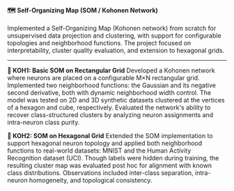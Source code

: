 #### 🗺️ Self-Organizing Map (SOM / Kohonen Network)
Implemented a Self-Organizing Map (Kohonen network) from scratch for unsupervised data projection and clustering, with support for configurable topologies and neighborhood functions. The project focused on interpretability, cluster quality evaluation, and extension to hexagonal grids.

---

**🧱 KOH1: Basic SOM on Rectangular Grid**
Developed a Kohonen network where neurons are placed on a configurable M×N rectangular grid. Implemented two neighborhood functions: the Gaussian and its negative second derivative, both with dynamic neighborhood width control. The model was tested on 2D and 3D synthetic datasets clustered at the vertices of a hexagon and cube, respectively. Evaluated the network's ability to recover class-structured clusters by analyzing neuron assignments and intra-neuron class purity.

**🔷 KOH2: SOM on Hexagonal Grid**
Extended the SOM implementation to support hexagonal neuron topology and applied both neighborhood functions to real-world datasets: MNIST and the Human Activity Recognition dataset (UCI). Though labels were hidden during training, the resulting cluster map was evaluated post hoc for alignment with known class distributions. Observations included inter-class separation, intra-neuron homogeneity, and topological consistency.
